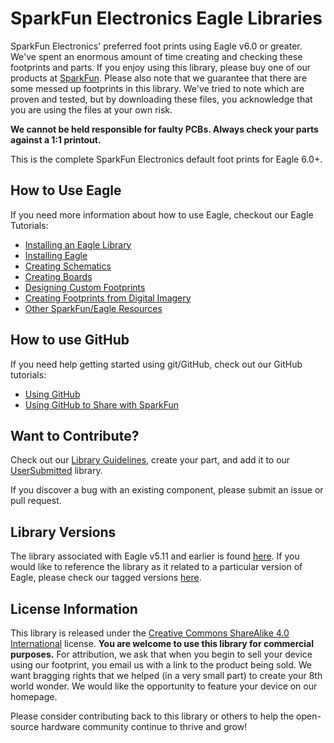 SparkFun Electronics Eagle Libraries
====================================

SparkFun Electronics' preferred foot prints using Eagle v6.0 or greater. 
We've spent an enormous amount of time creating and checking these footprints and parts. 
If you enjoy using this library, please buy one of our products at [SparkFun](http://www.sparkfun.com). 
Please also note that we guarantee that there are some messed up footprints in this library. 
We've tried to note which are proven and tested, but by downloading these files, you acknowledge that you are using the files at your own risk. 

**We cannot be held responsible for faulty PCBs. 
Always check your parts against a 1:1 printout.**

This is the complete SparkFun Electronics default foot prints for Eagle 6.0+. 

How to Use Eagle
----------------

If you need more information about how to use Eagle, checkout our Eagle Tutorials: 

* [Installing an Eagle Library](https://learn.sparkfun.com/tutorials/how-to-install-and-setup-eagle#using-the-sparkfun-libraries)
* [Installing Eagle](https://learn.sparkfun.com/tutorials/how-to-install-and-setup-eagle)
* [Creating Schematics](https://learn.sparkfun.com/tutorials/using-eagle-schematic)
* [Creating Boards](https://learn.sparkfun.com/tutorials/using-eagle-board-layout)
* [Designing Custom Footprints](https://learn.sparkfun.com/tutorials/designing-pcbs-smd-footprints)
* [Creating Footprints from Digital Imagery](https://learn.sparkfun.com/tutorials/making-custom-footprints-in-eagle)
* [Other SparkFun/Eagle Resources](https://www.sparkfun.com/eagle)

How to use GitHub
-----------------

If you need help getting started using git/GitHub, check out our GitHub tutorials:
* [Using GitHub](https://learn.sparkfun.com/tutorials/using-github)
* [Using GitHub to Share with SparkFun](https://learn.sparkfun.com/tutorials/using-github-to-share-with-sparkfun)

Want to Contribute?
-------------------

Check out our [Library Guidelines](https://github.com/sparkfun/SparkFun-Eagle-Libraries/wiki), create your part, and add it to our [UserSubmitted](https://github.com/sparkfun/SparkFun-Eagle-Libraries/blob/master/User-Submitted.lbr) library.

If you discover a bug with an existing component, please submit an issue or pull request.

Library Versions
----------------

The library associated with Eagle v5.11 and earlier is found [here](https://github.com/sparkfun/Old-SparkFun-Eagle-Library).
If you would like to reference the library as it related to a particular version of Eagle, please check our tagged versions [here](https://github.com/sparkfun/SparkFun-Eagle-Libraries/releases). 


License Information
-------------------

This library is released under the [Creative Commons ShareAlike 4.0 International](https://creativecommons.org/licenses/by-sa/4.0/) license. 
**You are welcome to use this library for commercial purposes.**
For attribution, we ask that when you begin to sell your device using our footprint, you email us with a link to the product being sold. 
We want bragging rights that we helped (in a very small part) to create your 8th world wonder. 
We would like the opportunity to feature your device on our homepage.

Please consider contributing back to this library or others to help the open-source hardware community continue to thrive and grow! 
